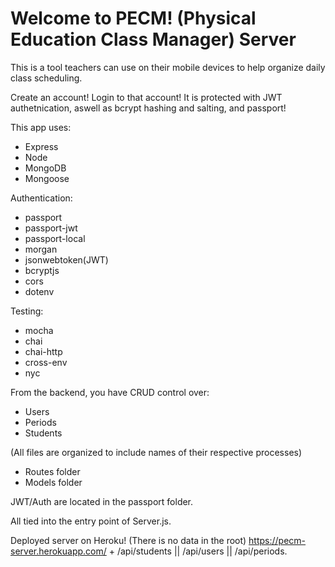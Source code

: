 <h1>Welcome to PECM! (Physical Education Class Manager) Server</h1>

This is a tool teachers can use on their mobile devices to help organize daily class scheduling. 

Create an account!
Login to that account! It is protected with JWT authetnication, aswell as bcrypt hashing and salting, and passport!

This app uses:
- Express
- Node
- MongoDB
- Mongoose

Authentication:
- passport
- passport-jwt
- passport-local
- morgan
- jsonwebtoken(JWT)
- bcryptjs
- cors
- dotenv

Testing:
- mocha
- chai
- chai-http
- cross-env
- nyc

From the backend, you have CRUD control over: 
- Users
- Periods
- Students

(All files are organized to include names of their respective processes) 
- Routes folder
- Models folder

JWT/Auth are located in the passport folder.

All tied into the entry point of Server.js.

Deployed server on Heroku! (There is no data in the root)
https://pecm-server.herokuapp.com/ + /api/students || /api/users || /api/periods.
